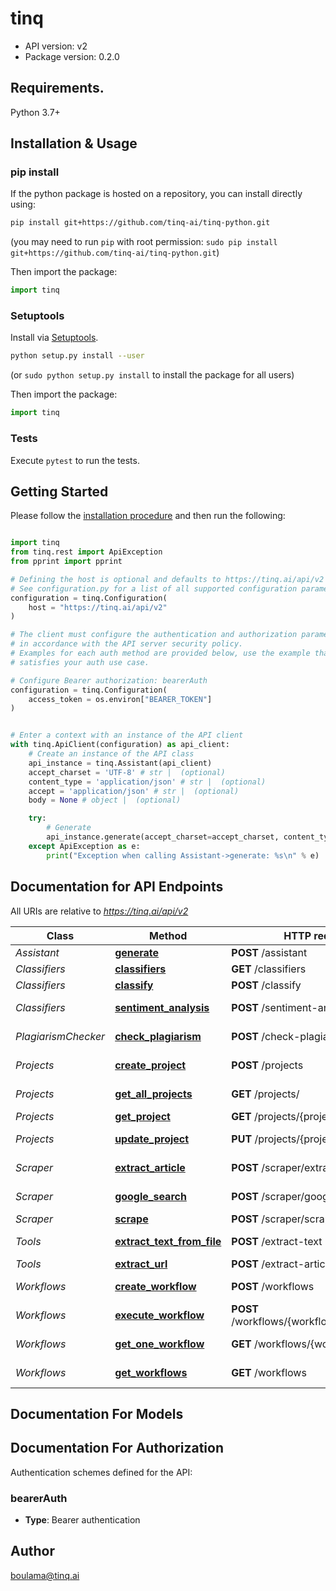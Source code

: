 # tinq

- API version: v2
- Package version: 0.2.0

## Requirements.

Python 3.7+

## Installation & Usage
### pip install

If the python package is hosted on a repository, you can install directly using:

```sh
pip install git+https://github.com/tinq-ai/tinq-python.git
```
(you may need to run `pip` with root permission: `sudo pip install git+https://github.com/tinq-ai/tinq-python.git`)

Then import the package:
```python
import tinq
```

### Setuptools

Install via [Setuptools](http://pypi.python.org/pypi/setuptools).

```sh
python setup.py install --user
```
(or `sudo python setup.py install` to install the package for all users)

Then import the package:
```python
import tinq
```

### Tests

Execute `pytest` to run the tests.

## Getting Started

Please follow the [installation procedure](#installation--usage) and then run the following:

```python

import tinq
from tinq.rest import ApiException
from pprint import pprint

# Defining the host is optional and defaults to https://tinq.ai/api/v2
# See configuration.py for a list of all supported configuration parameters.
configuration = tinq.Configuration(
    host = "https://tinq.ai/api/v2"
)

# The client must configure the authentication and authorization parameters
# in accordance with the API server security policy.
# Examples for each auth method are provided below, use the example that
# satisfies your auth use case.

# Configure Bearer authorization: bearerAuth
configuration = tinq.Configuration(
    access_token = os.environ["BEARER_TOKEN"]
)


# Enter a context with an instance of the API client
with tinq.ApiClient(configuration) as api_client:
    # Create an instance of the API class
    api_instance = tinq.Assistant(api_client)
    accept_charset = 'UTF-8' # str |  (optional)
    content_type = 'application/json' # str |  (optional)
    accept = 'application/json' # str |  (optional)
    body = None # object |  (optional)

    try:
        # Generate
        api_instance.generate(accept_charset=accept_charset, content_type=content_type, accept=accept, body=body)
    except ApiException as e:
        print("Exception when calling Assistant->generate: %s\n" % e)

```

## Documentation for API Endpoints

All URIs are relative to *https://tinq.ai/api/v2*

Class | Method | HTTP request | Description
------------ | ------------- | ------------- | -------------
*Assistant* | [**generate**](docs/Assistant.md#generate) | **POST** /assistant | Generate
*Classifiers* | [**classifiers**](docs/Classifiers.md#classifiers) | **GET** /classifiers | Classifiers
*Classifiers* | [**classify**](docs/Classifiers.md#classify) | **POST** /classify | Classify
*Classifiers* | [**sentiment_analysis**](docs/Classifiers.md#sentiment_analysis) | **POST** /sentiment-analysis | Sentiment Analysis
*PlagiarismChecker* | [**check_plagiarism**](docs/PlagiarismChecker.md#check_plagiarism) | **POST** /check-plagiarism | Check Plagiarism
*Projects* | [**create_project**](docs/Projects.md#create_project) | **POST** /projects | Create Project
*Projects* | [**get_all_projects**](docs/Projects.md#get_all_projects) | **GET** /projects/ | Get All Projects
*Projects* | [**get_project**](docs/Projects.md#get_project) | **GET** /projects/{project} | Get Project
*Projects* | [**update_project**](docs/Projects.md#update_project) | **PUT** /projects/{project} | Update Project
*Scraper* | [**extract_article**](docs/Scraper.md#extract_article) | **POST** /scraper/extract-article | Extract article
*Scraper* | [**google_search**](docs/Scraper.md#google_search) | **POST** /scraper/google | Google Search
*Scraper* | [**scrape**](docs/Scraper.md#scrape) | **POST** /scraper/scrape | Scrape
*Tools* | [**extract_text_from_file**](docs/Tools.md#extract_text_from_file) | **POST** /extract-text | Extract text from file
*Tools* | [**extract_url**](docs/Tools.md#extract_url) | **POST** /extract-article | Extract URL
*Workflows* | [**create_workflow**](docs/Workflows.md#create_workflow) | **POST** /workflows | Create workflow
*Workflows* | [**execute_workflow**](docs/Workflows.md#execute_workflow) | **POST** /workflows/{workflow_slug}/execute | Execute workflow
*Workflows* | [**get_one_workflow**](docs/Workflows.md#get_one_workflow) | **GET** /workflows/{workflow_slug} | Get one workflow
*Workflows* | [**get_workflows**](docs/Workflows.md#get_workflows) | **GET** /workflows | Get workflows


## Documentation For Models



<a id="documentation-for-authorization"></a>
## Documentation For Authorization


Authentication schemes defined for the API:
<a id="bearerAuth"></a>
### bearerAuth

- **Type**: Bearer authentication


## Author

boulama@tinq.ai



